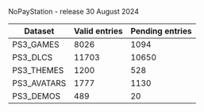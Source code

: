 NoPayStation - release 30 August 2024

|  Dataset  |Valid entries|Pending entries|
|-----------|-------------|---------------|
| PS3_GAMES |     8026    |      1094     |
|  PS3_DLCS |    11703    |     10650     |
| PS3_THEMES|     1200    |      528      |
|PS3_AVATARS|     1777    |      1130     |
| PS3_DEMOS |     489     |       20      |